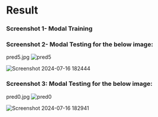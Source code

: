 # Result
### Screenshot 1- Modal Training

### Screenshot 2- Modal Testing for the below image:
pred5.jpg
![pred5](https://github.com/user-attachments/assets/ababe149-60a8-43f2-b1a5-e8e2d43a76fa)


![Screenshot 2024-07-16 182444](https://github.com/user-attachments/assets/0204b04d-d624-4e4a-8b56-ad63f6e67bb9)

### Screenshot 3: Modal Testing for the below image:
pred0.jpg
![pred0](https://github.com/user-attachments/assets/3eb2fd59-825b-4a8e-971a-bd9ca579956f)

![Screenshot 2024-07-16 182941](https://github.com/user-attachments/assets/1d668ba9-85d0-42c0-8c9f-cd4923f04450)
